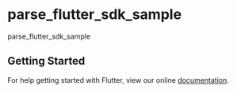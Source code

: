 # parse_flutter_sdk_sample

parse_flutter_sdk_sample

## Getting Started

For help getting started with Flutter, view our online
[documentation](https://flutter.io/).
